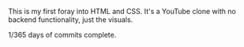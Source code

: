 This is my first foray into HTML and CSS. It's a YouTube clone with no backend functionality, just the visuals. 

1/365 days of commits complete.
